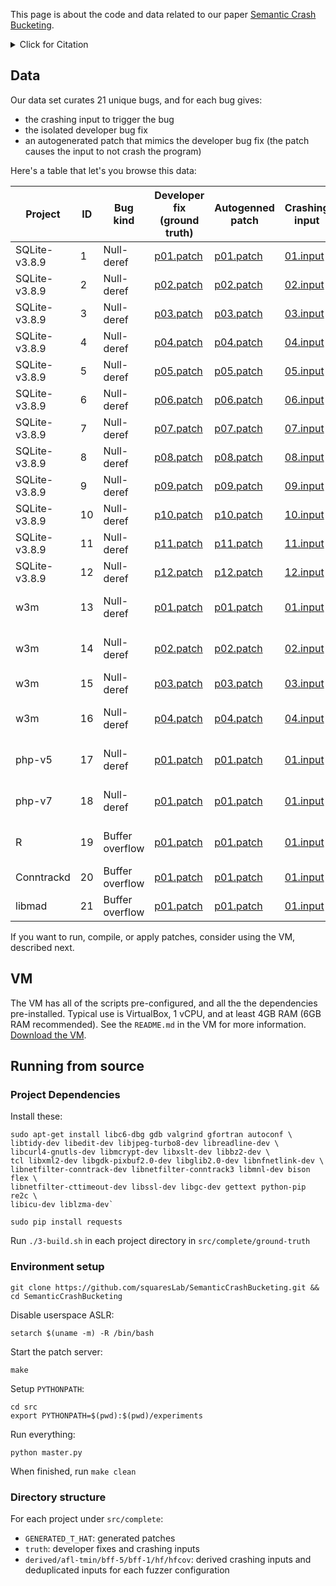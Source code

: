 This page is about the code and data related to our paper
[Semantic Crash Bucketing](https://www.cs.cmu.edu/~rvantond/pdfs/scb-ase-2018.pdf).
<details>
  <summary>Click for Citation</summary>
  
```
@inproceedings{vanTonderSCB2018,
  author = {{van~Tonder}, Rijnard and Kotheimer, John and {Le~Goues}, Claire},
  title = {Semantic Crash Bucketing},
  booktitle = {International Conference on Automated Software Engineering},
  series = {ASE '18},
  year = {2018},
  doi = {10.1145/3238147.3238200}
}
```

</details>


## Data

Our data set curates 21 unique bugs, and for each bug gives:

- the crashing input to trigger the bug
- the isolated developer bug fix
- an autogenerated patch that mimics the developer bug fix (the patch causes the input to not crash the program)

Here's a table that let's you browse this data:

| Project       | ID | Bug kind        | Developer fix (ground truth)                                                                                                           | Autogenned patch                                                                                                                         | Crashing input                                                                                                                      | CVE            | Ref                                                                                                                                                 |
|---------------|----|-----------------|----------------------------------------------------------------------------------------------------------------------------------------|------------------------------------------------------------------------------------------------------------------------------------------|-------------------------------------------------------------------------------------------------------------------------------------|----------------|-----------------------------------------------------------------------------------------------------------------------------------------------------|
| SQLite-v3.8.9 | 1  | Null-deref      | [p01.patch](https://github.com/squaresLab/SemanticCrashBucketing/blob/master/src/complete/sqlite/ground-truth/truth/patches/p01.patch) | [p01.patch](https://github.com/squaresLab/SemanticCrashBucketing/blob/master/src/complete/sqlite/ground-truth/GENERATED_T_HAT/p01.patch) | [01.input](https://github.com/squaresLab/SemanticCrashBucketing/blob/master/src/complete/sqlite/ground-truth/truth/all/crash01.sql) | -              | [link](https://lcamtuf.blogspot.com/2015/04/finding-bugs-in-sqlite-easy-way.html)                                                                   |
| SQLite-v3.8.9 | 2  | Null-deref      | [p02.patch](https://github.com/squaresLab/SemanticCrashBucketing/blob/master/src/complete/sqlite/ground-truth/truth/patches/p02.patch) | [p02.patch](https://github.com/squaresLab/SemanticCrashBucketing/blob/master/src/complete/sqlite/ground-truth/GENERATED_T_HAT/p02.patch) | [02.input](https://github.com/squaresLab/SemanticCrashBucketing/blob/master/src/complete/sqlite/ground-truth/truth/all/crash02.sql) | -              |                                                                                                                                                     |
| SQLite-v3.8.9 | 3  | Null-deref      | [p03.patch](https://github.com/squaresLab/SemanticCrashBucketing/blob/master/src/complete/sqlite/ground-truth/truth/patches/p03.patch) | [p03.patch](https://github.com/squaresLab/SemanticCrashBucketing/blob/master/src/complete/sqlite/ground-truth/GENERATED_T_HAT/p03.patch) | [03.input](https://github.com/squaresLab/SemanticCrashBucketing/blob/master/src/complete/sqlite/ground-truth/truth/all/crash03.sql) | -              |                                                                                                                                                     |
| SQLite-v3.8.9 | 4  | Null-deref      | [p04.patch](https://github.com/squaresLab/SemanticCrashBucketing/blob/master/src/complete/sqlite/ground-truth/truth/patches/p04.patch) | [p04.patch](https://github.com/squaresLab/SemanticCrashBucketing/blob/master/src/complete/sqlite/ground-truth/GENERATED_T_HAT/p04.patch) | [04.input](https://github.com/squaresLab/SemanticCrashBucketing/blob/master/src/complete/sqlite/ground-truth/truth/all/crash04.sql) | -              |                                                                                                                                                     |
| SQLite-v3.8.9 | 5  | Null-deref      | [p05.patch](https://github.com/squaresLab/SemanticCrashBucketing/blob/master/src/complete/sqlite/ground-truth/truth/patches/p05.patch) | [p05.patch](https://github.com/squaresLab/SemanticCrashBucketing/blob/master/src/complete/sqlite/ground-truth/GENERATED_T_HAT/p05.patch) | [05.input](https://github.com/squaresLab/SemanticCrashBucketing/blob/master/src/complete/sqlite/ground-truth/truth/all/crash05.sql) | -              |                                                                                                                                                     |
| SQLite-v3.8.9 | 6  | Null-deref      | [p06.patch](https://github.com/squaresLab/SemanticCrashBucketing/blob/master/src/complete/sqlite/ground-truth/truth/patches/p06.patch) | [p06.patch](https://github.com/squaresLab/SemanticCrashBucketing/blob/master/src/complete/sqlite/ground-truth/GENERATED_T_HAT/p06.patch) | [06.input](https://github.com/squaresLab/SemanticCrashBucketing/blob/master/src/complete/sqlite/ground-truth/truth/all/crash06.sql) | -              |                                                                                                                                                     |
| SQLite-v3.8.9 | 7  | Null-deref      | [p07.patch](https://github.com/squaresLab/SemanticCrashBucketing/blob/master/src/complete/sqlite/ground-truth/truth/patches/p07.patch) | [p07.patch](https://github.com/squaresLab/SemanticCrashBucketing/blob/master/src/complete/sqlite/ground-truth/GENERATED_T_HAT/p07.patch) | [07.input](https://github.com/squaresLab/SemanticCrashBucketing/blob/master/src/complete/sqlite/ground-truth/truth/all/crash07.sql) | -              |                                                                                                                                                     |
| SQLite-v3.8.9 | 8  | Null-deref      | [p08.patch](https://github.com/squaresLab/SemanticCrashBucketing/blob/master/src/complete/sqlite/ground-truth/truth/patches/p08.patch) | [p08.patch](https://github.com/squaresLab/SemanticCrashBucketing/blob/master/src/complete/sqlite/ground-truth/GENERATED_T_HAT/p08.patch) | [08.input](https://github.com/squaresLab/SemanticCrashBucketing/blob/master/src/complete/sqlite/ground-truth/truth/all/crash08.sql) | -              |                                                                                                                                                     |
| SQLite-v3.8.9 | 9  | Null-deref      | [p09.patch](https://github.com/squaresLab/SemanticCrashBucketing/blob/master/src/complete/sqlite/ground-truth/truth/patches/p09.patch) | [p09.patch](https://github.com/squaresLab/SemanticCrashBucketing/blob/master/src/complete/sqlite/ground-truth/GENERATED_T_HAT/p09.patch) | [09.input](https://github.com/squaresLab/SemanticCrashBucketing/blob/master/src/complete/sqlite/ground-truth/truth/all/crash09.sql) | -              |                                                                                                                                                     |
| SQLite-v3.8.9 | 10 | Null-deref      | [p10.patch](https://github.com/squaresLab/SemanticCrashBucketing/blob/master/src/complete/sqlite/ground-truth/truth/patches/p10.patch) | [p10.patch](https://github.com/squaresLab/SemanticCrashBucketing/blob/master/src/complete/sqlite/ground-truth/GENERATED_T_HAT/p10.patch) | [10.input](https://github.com/squaresLab/SemanticCrashBucketing/blob/master/src/complete/sqlite/ground-truth/truth/all/crash10.sql) | -              |                                                                                                                                                     |
| SQLite-v3.8.9 | 11 | Null-deref      | [p11.patch](https://github.com/squaresLab/SemanticCrashBucketing/blob/master/src/complete/sqlite/ground-truth/truth/patches/p11.patch) | [p11.patch](https://github.com/squaresLab/SemanticCrashBucketing/blob/master/src/complete/sqlite/ground-truth/GENERATED_T_HAT/p11.patch) | [11.input](https://github.com/squaresLab/SemanticCrashBucketing/blob/master/src/complete/sqlite/ground-truth/truth/all/crash11.sql) | -              |                                                                                                                                                     |
| SQLite-v3.8.9 | 12 | Null-deref      | [p12.patch](https://github.com/squaresLab/SemanticCrashBucketing/blob/master/src/complete/sqlite/ground-truth/truth/patches/p12.patch) | [p12.patch](https://github.com/squaresLab/SemanticCrashBucketing/blob/master/src/complete/sqlite/ground-truth/GENERATED_T_HAT/p12.patch) | [12.input](https://github.com/squaresLab/SemanticCrashBucketing/blob/master/src/complete/sqlite/ground-truth/truth/all/crash12.sql) | -              |                                                                                                                                                     |
| w3m           | 13 | Null-deref      | [p01.patch](https://github.com/squaresLab/SemanticCrashBucketing/blob/master/src/complete/w3m/ground-truth/truth/patches/p01.patch)   | [p01.patch](https://github.com/squaresLab/SemanticCrashBucketing/blob/master/src/complete/w3m/ground-truth/GENERATED_T_HAT/p01.patch)    | [01.input](https://github.com/squaresLab/SemanticCrashBucketing/blob/master/src/complete/w3m/ground-truth/truth/all/crash1.html)    | CVE-2016-9438  | [changelog](https://github.com/tats/w3m/blob/master/ChangeLog), [link](https://github.com/tats/w3m/commit/010b68580dc50ce183df11cc79721936ab5c4f25) |
| w3m           | 14 | Null-deref      | [p02.patch](https://github.com/squaresLab/SemanticCrashBucketing/blob/master/src/complete/w3m/ground-truth/truth/patches/p02.patch)   | [p02.patch](https://github.com/squaresLab/SemanticCrashBucketing/blob/master/src/complete/w3m/ground-truth/GENERATED_T_HAT/p02.patch)    | [02.input](https://github.com/squaresLab/SemanticCrashBucketing/blob/master/src/complete/w3m/ground-truth/truth/all/crash2.html)    | CVE-2016-9443  |  [link](https://github.com/tats/w3m/commit/ec9eb22e008a69ea9dc21fdca4b9b836679965ee)                                                                |
| w3m           | 15 | Null-deref      | [p03.patch](https://github.com/squaresLab/SemanticCrashBucketing/blob/master/src/complete/w3m/ground-truth/truth/patches/p03.patch)   | [p03.patch](https://github.com/squaresLab/SemanticCrashBucketing/blob/master/src/complete/w3m/ground-truth/GENERATED_T_HAT/p03.patch)    | [03.input](https://github.com/squaresLab/SemanticCrashBucketing/blob/master/src/complete/w3m/ground-truth/truth/all/crash3.html)    | -              | [link](https://github.com/tats/w3m/issues/32#issuecomment-260170163)                                                                                |
| w3m           | 16 | Null-deref      | [p04.patch](https://github.com/squaresLab/SemanticCrashBucketing/blob/master/src/complete/w3m/ground-truth/truth/patches/p04.patch)   | [p04.patch](https://github.com/squaresLab/SemanticCrashBucketing/blob/master/src/complete/w3m/ground-truth/GENERATED_T_HAT/p04.patch)    | [04.input](https://github.com/squaresLab/SemanticCrashBucketing/blob/master/src/complete/w3m/ground-truth/truth/all/crash4.html)    | CVE-2016-9631  | [issue](https://github.com/tats/w3m/issues/42), [link](https://github.com/tats/w3m/commit/ecfdcbe1131591502c5e7f9ff4f34b24c5a2db97)                 |
| php-v5        | 17 | Null-deref      | [p01.patch](https://github.com/squaresLab/SemanticCrashBucketing/blob/master/src/complete/php-5.5.37/ground-truth/truth/patches/p01.patch)  | [p01.patch](https://github.com/squaresLab/SemanticCrashBucketing/blob/master/src/complete/php-5.5.37/ground-truth/GENERATED_T_HAT/p01.patch)  | [01.input](https://github.com/squaresLab/SemanticCrashBucketing/blob/master/src/complete/php-5.5.37/ground-truth/truth/all/crash.jpg)  | CVE-2016-6292  | [link](https://bugs.php.net/bug.php?id=72618)                                                                                                       |
| php-v7        | 18 | Null-deref      | [p01.patch](https://github.com/squaresLab/SemanticCrashBucketing/blob/master/src/complete/php-7.0.14/ground-truth/truth/patches/p01.patch)  | [p01.patch](https://github.com/squaresLab/SemanticCrashBucketing/blob/master/src/complete/php-7.0.14/ground-truth/GENERATED_T_HAT/p01.patch)  | [01.input](https://github.com/squaresLab/SemanticCrashBucketing/blob/master/src/complete/php-7.0.14/ground-truth/truth/all/crash.php)  | CVE-2016-10162 | [link](https://bugs.php.net/bug.php?id=73831)                                                                                                       |
| R             | 19 | Buffer overflow | [p01.patch](https://github.com/squaresLab/SemanticCrashBucketing/blob/master/src/complete/R/ground-truth/truth/patches/p01.patch)           | [p01.patch](https://github.com/squaresLab/SemanticCrashBucketing/blob/master/src/complete/R/ground-truth/GENERATED_T_HAT/p01.patch)      | [01.input](https://github.com/squaresLab/SemanticCrashBucketing/blob/master/src/complete/R/ground-truth/truth/all/crash.enc)        | CVE-2016-8714  |                                                                                                                                                     |
| Conntrackd    | 20 | Buffer overflow | [p01.patch](https://github.com/squaresLab/SemanticCrashBucketing/blob/master/src/complete/conntrackd/ground-truth/truth/patches/p01.patch)  | [p01.patch](https://github.com/squaresLab/SemanticCrashBucketing/blob/master/src/complete/conntrackd/ground-truth/GENERATED_T_HAT/p01.patch) | [01.input](https://github.com/squaresLab/SemanticCrashBucketing/blob/master/src/complete/conntrackd/ground-truth/truth/all/minimal.conf)         | [link](http://git.netfilter.org/conntrack-tools/commit/?id=ce06fb6069065c3d68475356c0728a5fa0a4ab74)                                                |
| libmad        | 21 | Buffer overflow | [p01.patch](https://github.com/squaresLab/SemanticCrashBucketing/blob/master/src/complete/libmad/ground-truth/truth/patches/p01.patch)      | [p01.patch](https://github.com/squaresLab/SemanticCrashBucketing/blob/master/src/complete/libmad/ground-truth/GENERATED_T_HAT/p01.patch) | [01.input](https://github.com/squaresLab/SemanticCrashBucketing/blob/master/src/complete/libmad/ground-truth/truth/all/crash01.mp3) | -              | -                                                                                                                                                   |

If you want to run, compile, or apply patches, consider using the VM, described next.

## VM

The VM has all of the scripts pre-configured, and all the the dependencies pre-installed. Typical use is VirtualBox, 1 vCPU, and at least 4GB RAM (6GB RAM recommended). See the `README.md` in the VM for more information.
[Download the VM](https://cmu.box.com/s/upvblwni31ykwl9ow66vrjtqqcv2of9q). 

## Running from source

### Project Dependencies

Install these:

```
sudo apt-get install libc6-dbg gdb valgrind gfortran autoconf \
libtidy-dev libedit-dev libjpeg-turbo8-dev libreadline-dev \
libcurl4-gnutls-dev libmcrypt-dev libxslt-dev libbz2-dev \
tcl libxml2-dev libgdk-pixbuf2.0-dev libglib2.0-dev libnfnetlink-dev \
libnetfilter-conntrack-dev libnetfilter-conntrack3 libmnl-dev bison flex \
libnetfilter-cttimeout-dev libssl-dev libgc-dev gettext python-pip re2c \
libicu-dev liblzma-dev`

sudo pip install requests
```

Run `./3-build.sh` in each project directory in `src/complete/ground-truth`

### Environment setup

```
git clone https://github.com/squaresLab/SemanticCrashBucketing.git && cd SemanticCrashBucketing
```

Disable userspace ASLR:

```
setarch $(uname -m) -R /bin/bash
```

Start the patch server:

```
make
```

Setup `PYTHONPATH`:

```
cd src
export PYTHONPATH=$(pwd):$(pwd)/experiments
```

Run everything:

```
python master.py
```

When finished, run `make clean`

### Directory structure

For each project under `src/complete`:

- `GENERATED_T_HAT`: generated patches
- `truth`: developer fixes and crashing inputs
- `derived/afl-tmin/bff-5/bff-1/hf/hfcov`: derived crashing inputs and deduplicated inputs for each fuzzer configuration
